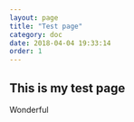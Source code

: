```yaml
---
layout: page
title: "Test page"
category: doc
date: 2018-04-04 19:33:14
order: 1
---
```


## This is my test page
Wonderful